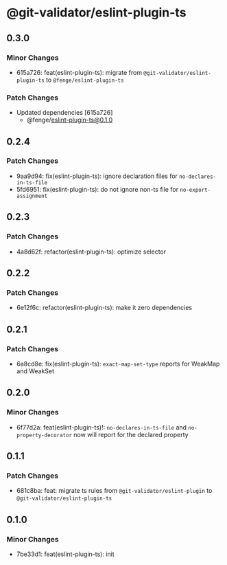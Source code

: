 # @git-validator/eslint-plugin-ts

## 0.3.0

### Minor Changes

- 615a726: feat(eslint-plugin-ts): migrate from `@git-validator/eslint-plugin-ts` to `@fenge/eslint-plugin-ts`

### Patch Changes

- Updated dependencies [615a726]
  - @fenge/eslint-plugin-ts@0.1.0

## 0.2.4

### Patch Changes

- 9aa9d94: fix(eslint-plugin-ts): ignore declaration files for `no-declares-in-ts-file`
- 5fd6951: fix(eslint-plugin-ts): do not ignore non-ts file for `no-export-assignment`

## 0.2.3

### Patch Changes

- 4a8d62f: refactor(eslint-plugin-ts): optimize selector

## 0.2.2

### Patch Changes

- 6e12f6c: refactor(eslint-plugin-ts): make it zero dependencies

## 0.2.1

### Patch Changes

- 6a8cd8e: fix(eslint-plugin-ts): `exact-map-set-type` reports for WeakMap and WeakSet

## 0.2.0

### Minor Changes

- 6f77d2a: feat(eslint-plugin-ts)!: `no-declares-in-ts-file` and `no-property-decorator` now will report for the declared property

## 0.1.1

### Patch Changes

- 681c8ba: feat: migrate ts rules from `@git-validator/eslint-plugin` to `@git-validator/eslint-plugin-ts`

## 0.1.0

### Minor Changes

- 7be33d1: feat(eslint-plugin-ts): init
